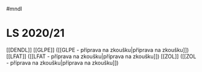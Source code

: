 #mndl
# LS 2020/21

[[DENDL]]
[[GLPE]] ([[GLPE - příprava na zkoušku|příprava na zkoušku]])
[[LFAT]] ([[LFAT - příprava na zkoušku|příprava na zkoušku]])
[[ZOL]] ([[ZOL - příprava na zkoušku|příprava na zkoušku]])

